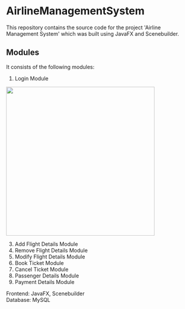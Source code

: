 # AirlineManagementSystem
This repository contains the source code for the project 'Airline Management System' which was built using JavaFX and Scenebuilder.

## Modules
It consists of the following modules:
1. Login Module
<img src="https://drive.google.com/file/d/1JPe83SGllETo6e2iQHynHN4RqpFTDc_3/view?usp=share_link" width=400>

3. Add Flight Details Module
4. Remove Flight Details Module
5. Modify Flight Details Module
6. Book Ticket Module
7. Cancel Ticket Module
8. Passenger Details Module
9. Payment Details Module

Frontend: JavaFX, Scenebuilder<br>
Database: MySQL
